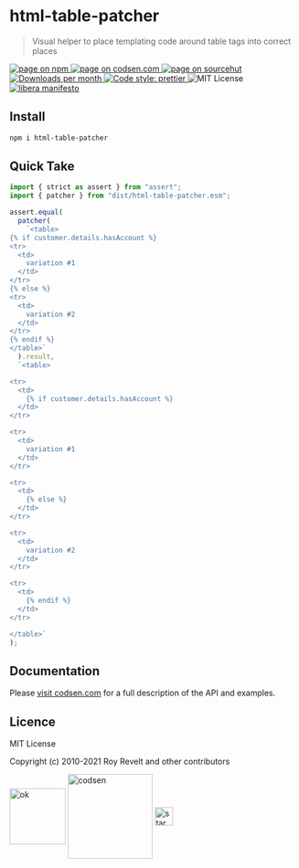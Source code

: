 # html-table-patcher

> Visual helper to place templating code around table tags into correct places

<div class="package-badges">
  <a href="https://www.npmjs.com/package/html-table-patcher" rel="nofollow noreferrer noopener">
    <img src="https://img.shields.io/badge/-npm-blue?style=flat-square" alt="page on npm">
  </a>
  <a href="https://codsen.com/os/html-table-patcher" rel="nofollow noreferrer noopener">
    <img src="https://img.shields.io/badge/-codsen-blue?style=flat-square" alt="page on codsen.com">
  </a>
  <a href="https://git.sr.ht/~royston/codsen/tree/master/packages/html-table-patcher" rel="nofollow noreferrer noopener">
    <img src="https://img.shields.io/badge/-sourcehut-blue?style=flat-square" alt="page on sourcehut">
  </a>
  <a href="https://npmcharts.com/compare/html-table-patcher?interval=30" rel="nofollow noreferrer noopener" target="_blank">
    <img src="https://img.shields.io/npm/dm/html-table-patcher.svg?style=flat-square" alt="Downloads per month">
  </a>
  <a href="https://prettier.io" rel="nofollow noreferrer noopener" target="_blank">
    <img src="https://img.shields.io/badge/code_style-prettier-brightgreen.svg?style=flat-square" alt="Code style: prettier">
  </a>
  <img src="https://img.shields.io/badge/licence-MIT-brightgreen.svg?style=flat-square" alt="MIT License">
  <a href="https://liberamanifesto.com" rel="nofollow noreferrer noopener" target="_blank">
    <img src="https://img.shields.io/badge/libera-manifesto-lightgrey.svg?style=flat-square" alt="libera manifesto">
  </a>
</div>

## Install

```bash
npm i html-table-patcher
```

## Quick Take

```js
import { strict as assert } from "assert";
import { patcher } from "dist/html-table-patcher.esm";

assert.equal(
  patcher(
    `<table>
{% if customer.details.hasAccount %}
<tr>
  <td>
    variation #1
  </td>
</tr>
{% else %}
<tr>
  <td>
    variation #2
  </td>
</tr>
{% endif %}
</table>`
  ).result,
  `<table>

<tr>
  <td>
    {% if customer.details.hasAccount %}
  </td>
</tr>

<tr>
  <td>
    variation #1
  </td>
</tr>

<tr>
  <td>
    {% else %}
  </td>
</tr>

<tr>
  <td>
    variation #2
  </td>
</tr>

<tr>
  <td>
    {% endif %}
  </td>
</tr>

</table>`
);
```

## Documentation

Please [visit codsen.com](https://codsen.com/os/html-table-patcher/) for a full description of the API and examples.

## Licence

MIT License

Copyright (c) 2010-2021 Roy Revelt and other contributors

<img src="https://codsen.com/images/png-codsen-ok.png" width="98" alt="ok" align="center"> <img src="https://codsen.com/images/png-codsen-1.png" width="148" alt="codsen" align="center"> <img src="https://codsen.com/images/png-codsen-star-small.png" width="32" alt="star" align="center">
